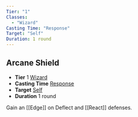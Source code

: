 ```yaml
---
Tier: "1"
Classes:
  - "Wizard"
Casting Time: "Response"
Target: "Self"
Duration: 1 round
---
```

## Arcane Shield
- **Tier** 1 [Wizard](app://obsidian.md/SRD/Archetypes/Wizard.md)
- **Casting Time** [Response](app://obsidian.md/SRD/Response.md)
- **Target** [Self](app://obsidian.md/SRD/Glossary/Self.md)
- **Duration** 1 round

Gain an [[Edge]] on Deflect and [[React]] defenses.